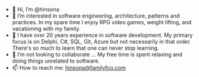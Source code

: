 - 👋 Hi, I’m @hinsona
- 👀 I’m interested in software engineering, architecture, patterns and practices. In my spare time I enjoy RPG video games, weight lifting, and vacationing with my family.
- 🌱 I have over 20 years experience in software development. My primary focus is on Delphi, C#, SQL, Git, Azure but not necessarily in that order. There's so much to learn that one can never stop learning.
- 💞️ I’m not looking to collaborate ... My free time is spent relaxing and doing things unrelated to software.
- 📫 How to reach me: hinsona@familyfco.com

<!---
hinsona/hinsona is a ✨ special ✨ repository because its `README.md` (this file) appears on your GitHub profile.
You can click the Preview link to take a look at your changes.
--->
